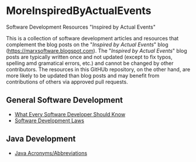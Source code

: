# MoreInspiredByActualEvents
Software Development Resources "Inspired by Actual Events"

This is a collection of software development articles and resources that complement the blog posts on the "*Inspired by Actual Events*" blog (https://marxsoftware.blogspot.com). The "*Inspired by Actual Events*" blog posts are typically written once and not updated (except to fix typos, spelling amd gramatical errors, etc.) and cannot be changed by other contributors. The resources in this GitHUb repository, on the other hand, are more likely to be updated than blog posts and may benefit from contributions of others via approved pull requests.

## General Software Development ##
* [What Every Software Developer Should Know](content/general/WhatEverySoftwareDeveloperShouldKnow.md)
* [Software Development Laws](content/general/SoftwareDevelopmentLaws.md)

## Java Development ##
* [Java Acronyms/Abbreviations](content/java/JavaAcronyms.md)
